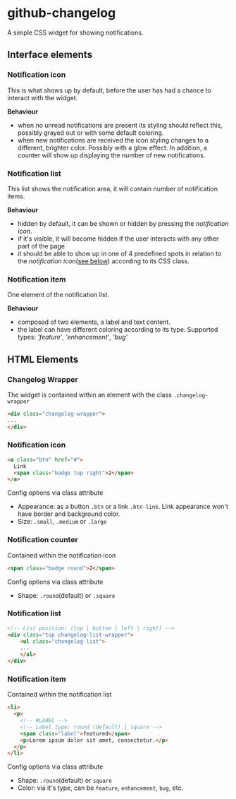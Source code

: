 github-changelog
====
A simple CSS widget for showing notifications.

## Interface elements ##
### Notification icon ###
This is what shows up by default, before the user has had a chance to interact with the widget.

**Behaviour**
- when no unread notifications are present its styling should reflect this, possibly grayed out or with some default coloring.
- when new notifications are received the icon styling changes to a different, brighter color. Possibly with a glow effect. In addition, a counter will show up displaying the number of new notifications.

### Notification list ###
This list shows the notification area, it will contain number of notification items.

**Behaviour**
- hidden by default, it can be shown or hidden by pressing the *notification icon*.
- if it's visible, it will become hidden if the user interacts with any other part of the page
- it should be able to show up in one of 4 predefined spots in relation to the *notification icon*([see below](#notification-list-1)) according to its CSS class.

### Notification item ###
One element of the notification list.

**Behaviour**
- composed of two elements, a label and text content.
- the label can have different coloring according to its type. Supported types: *'feature'*, *'enhancement'*, *'bug'* 


## HTML Elements ##
### Changelog Wrapper ###
The widget is contained within an element with the class `.changelog-wrapper`
```html
<div class="changelog-wrapper">
...
</div>
```

### Notification icon ###
```html
<a class="btn" href="#">
  Link
  <span class="badge top right">2</span>
</a>
```
Config options via class attribute
- Appearance: as a button `.btn` or a link `.btn-link`. Link appearance won't have border and background color.
- Size: `.small`, `.medium` or `.large`

### Notification counter ###
Contained within the notification icon
```html
<span class="badge round">2</span>
```
Config options via class attribute
- Shape: `.round`(default) or `.square`

### Notification list ###
```html
<!-- List position: (top | bottom | left | right) -->
<div class="top changelog-list-wrapper">
	<ul class="changelog-list">
	...
	</ul>
</div>
```
### Notification item ###
Contained within the notification list
```html
<li>
  <p>
    <!-- #LABEL -->
    <!-- Label type: round (default) | square -->
    <span class="label">featured</span>
    <p>Lorem ipsum dolor sit amet, consectetur.</p>
  </p>
</li>
```
Config options via class attribute
- Shape: `.round`(default) or `square`
- Color: via it's type, can be `feature`, `enhancement`, `bug`, etc.


